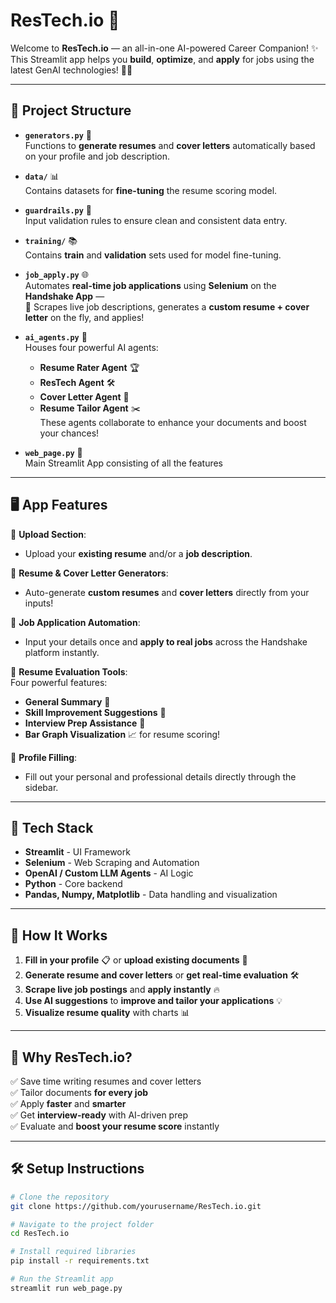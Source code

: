 # ResTech.io 🎯

Welcome to **ResTech.io** — an all-in-one AI-powered Career Companion! ✨  
This Streamlit app helps you **build**, **optimize**, and **apply** for jobs using the latest GenAI technologies! 💼🤖

---

## 📂 Project Structure

- **`generators.py`** 📝  
  Functions to **generate resumes** and **cover letters** automatically based on your profile and job description.

- **`data/`** 📊  
  Contains datasets for **fine-tuning** the resume scoring model.

- **`guardrails.py`** 🚧  
  Input validation rules to ensure clean and consistent data entry.

- **`training/`** 📚  
  Contains **train** and **validation** sets used for model fine-tuning.

- **`job_apply.py`** 🌐  
  Automates **real-time job applications** using **Selenium** on the **Handshake App** —  
  🚀 Scrapes live job descriptions, generates a **custom resume + cover letter** on the fly, and applies!

- **`ai_agents.py`** 🧠  
  Houses four powerful AI agents:
  - **Resume Rater Agent** 🏆
  - **ResTech Agent** 🛠️
  - **Cover Letter Agent** 💌
  - **Resume Tailor Agent** ✂️  
  These agents collaborate to enhance your documents and boost your chances!

- **`web_page.py`** 🧠  
  Main Streamlit App consisting of all the features  

---

## 🖥️ App Features

🌟 **Upload Section**:  
- Upload your **existing resume** and/or a **job description**.

🌟 **Resume & Cover Letter Generators**:  
- Auto-generate **custom resumes** and **cover letters** directly from your inputs!

🌟 **Job Application Automation**:  
- Input your details once and **apply to real jobs** across the Handshake platform instantly.

🌟 **Resume Evaluation Tools**:  
Four powerful features:
- **General Summary** 📃
- **Skill Improvement Suggestions** 🚀
- **Interview Prep Assistance** 🎤
- **Bar Graph Visualization** 📈 for resume scoring!

🌟 **Profile Filling**:
- Fill out your personal and professional details directly through the sidebar.

---

## 🚀 Tech Stack

- **Streamlit** - UI Framework
- **Selenium** - Web Scraping and Automation
- **OpenAI / Custom LLM Agents** - AI Logic
- **Python** - Core backend
- **Pandas, Numpy, Matplotlib** - Data handling and visualization

---

## 🎯 How It Works

1. **Fill in your profile** 📋 or **upload existing documents** 📄
2. **Generate resume and cover letters** or **get real-time evaluation** 🛠️
3. **Scrape live job postings** and **apply instantly** 🔥
4. **Use AI suggestions** to **improve and tailor your applications** 💡
5. **Visualize resume quality** with charts 📊

---

## 🌟 Why ResTech.io?

✅ Save time writing resumes and cover letters  
✅ Tailor documents **for every job**  
✅ Apply **faster** and **smarter**  
✅ Get **interview-ready** with AI-driven prep  
✅ Evaluate and **boost your resume score** instantly

---

## 🛠️ Setup Instructions

```bash
# Clone the repository
git clone https://github.com/yourusername/ResTech.io.git

# Navigate to the project folder
cd ResTech.io

# Install required libraries
pip install -r requirements.txt

# Run the Streamlit app
streamlit run web_page.py
